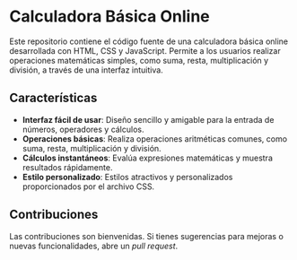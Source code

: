 # Calculadora Básica Online

Este repositorio contiene el código fuente de una calculadora básica online desarrollada con HTML, CSS y JavaScript. Permite a los usuarios realizar operaciones matemáticas simples, como suma, resta, multiplicación y división, a través de una interfaz intuitiva.

## Características

- **Interfaz fácil de usar**: Diseño sencillo y amigable para la entrada de números, operadores y cálculos.
- **Operaciones básicas**: Realiza operaciones aritméticas comunes, como suma, resta, multiplicación y división.
- **Cálculos instantáneos**: Evalúa expresiones matemáticas y muestra resultados rápidamente.
- **Estilo personalizado**: Estilos atractivos y personalizados proporcionados por el archivo CSS.

## Contribuciones

Las contribuciones son bienvenidas. Si tienes sugerencias para mejoras o nuevas funcionalidades, abre un *pull request*.

